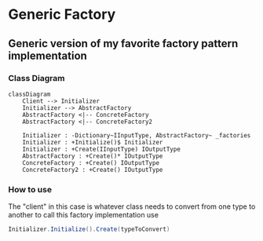 # Generic Factory
## Generic version of my favorite factory pattern implementation

### Class Diagram

```mermaid
classDiagram
    Client --> Initializer
    Initializer --> AbstractFactory
    AbstractFactory <|-- ConcreteFactory
    AbstractFactory <|-- ConcreteFactory2
    
    Initializer : -Dictionary~IInputType, AbstractFactory~ _factories
    Initializer : +Initialize()$ Initializer
    Initializer : +Create(IInputType) IOutputType
    AbstractFactory : +Create()* IOutputType
    ConcreteFactory : +Create() IOutputType
    ConcreteFactory2 : +Create() IOutputType
```

### How to use
The "client" in this case is whatever class needs to convert from one type to another to call this factory implementation use 
```csharp 
Initializer.Initialize().Create(typeToConvert)
```
